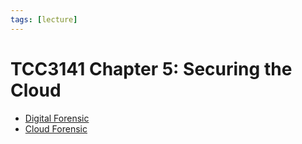 ```yaml
---
tags: [lecture]
---
```


# TCC3141 Chapter 5: Securing the Cloud

- [Digital Forensic](202311281800.md)
- [Cloud Forensic](202311281758.md)
